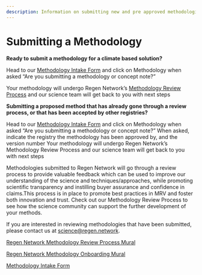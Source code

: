 ```yaml
---
description: Information on submitting new and pre approved methodologies.
---
```


# Submitting a Methodology



**Ready to submit a methodology for a climate based solution?**

Head to our [Methodology Intake Form](https://airtable.com/shrRIa2VcxfeXsTXy) and click on Methodology when asked “Are you submitting a methodology or concept note?”

Your methodology will undergo Regen Network’s  [Methodology Review Process](https://docs.google.com/document/d/12YzGNI-kQwT82keMR9mr7BdisLUpNN9O6H4H\_dMlox4/edit?usp=sharing) and our science team will get back to you with next steps

**Submitting a proposed method that has already gone through a review process, or that has been accepted by other registries?**&#x20;

Head to our [Methodology Intake Form](https://airtable.com/shrRIa2VcxfeXsTXy) and click on Methodology when asked “Are you submitting a methodology or concept note?” When asked, indicate the registry the methodology has been approved by, and the version number Your methodology will undergo Regen Network’s Methodology Review Process and our science team will get back to you with next steps

Methodologies submitted to Regen Network will go through a review process to provide valuable feedback which can be used to improve our understanding of the science and techniques/approaches, while promoting scientific transparency and instilling buyer assurance and confidence in claims.This process is in place to promote best practices in MRV and foster both innovation and trust. Check out our Methodology Review Process to see how the science community can support the further development of your methods.

If you are interested in reviewing methodologies that have been submitted, please contact us at science@regen.network.

[Regen Network Methodology Review Process Mural](https://app.mural.co/t/exploros/m/exploros/1617217360058/9827ecf4f56ff4c3fc9c2e3f9eb1a8d2e0855738)&#x20;

[Regen Network Methodology Onboarding Mural](https://app.mural.co/t/exploros/m/exploros/1617748217258/a80e948f94d6f49224df98532026aaa92f758038)

[Methodology Intake Form](https://airtable.com/shrRIa2VcxfeXsTXy)
